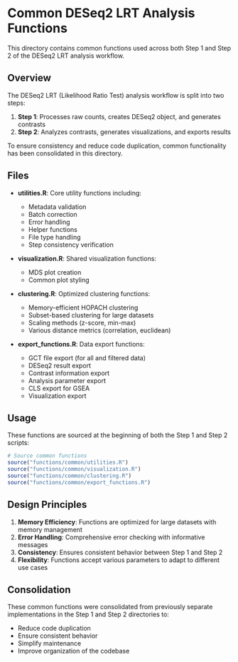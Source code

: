 # Common DESeq2 LRT Analysis Functions

This directory contains common functions used across both Step 1 and Step 2 of the DESeq2 LRT analysis workflow.

## Overview

The DESeq2 LRT (Likelihood Ratio Test) analysis workflow is split into two steps:
1. **Step 1**: Processes raw counts, creates DESeq2 object, and generates contrasts
2. **Step 2**: Analyzes contrasts, generates visualizations, and exports results

To ensure consistency and reduce code duplication, common functionality has been consolidated in this directory.

## Files

- **utilities.R**: Core utility functions including:
  - Metadata validation
  - Batch correction
  - Error handling
  - Helper functions
  - File type handling
  - Step consistency verification

- **visualization.R**: Shared visualization functions:
  - MDS plot creation
  - Common plot styling

- **clustering.R**: Optimized clustering functions:
  - Memory-efficient HOPACH clustering
  - Subset-based clustering for large datasets
  - Scaling methods (z-score, min-max)
  - Various distance metrics (correlation, euclidean)

- **export_functions.R**: Data export functions:
  - GCT file export (for all and filtered data)
  - DESeq2 result export
  - Contrast information export
  - Analysis parameter export
  - CLS export for GSEA
  - Visualization export

## Usage

These functions are sourced at the beginning of both the Step 1 and Step 2 scripts:

```r
# Source common functions
source("functions/common/utilities.R")
source("functions/common/visualization.R")
source("functions/common/clustering.R")
source("functions/common/export_functions.R")
```

## Design Principles

1. **Memory Efficiency**: Functions are optimized for large datasets with memory management
2. **Error Handling**: Comprehensive error checking with informative messages
3. **Consistency**: Ensures consistent behavior between Step 1 and Step 2
4. **Flexibility**: Functions accept various parameters to adapt to different use cases

## Consolidation

These common functions were consolidated from previously separate implementations in the Step 1 and Step 2 directories to:
- Reduce code duplication
- Ensure consistent behavior
- Simplify maintenance
- Improve organization of the codebase 